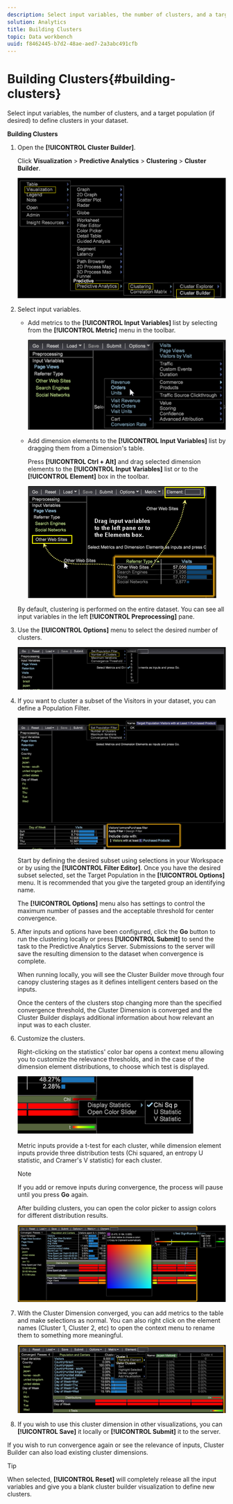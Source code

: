 ```yaml
---
description: Select input variables, the number of clusters, and a target population (if desired) to define clusters in your dataset.
solution: Analytics
title: Building Clusters
topic: Data workbench
uuid: f8462445-b7d2-48ae-aed7-2a3abc491cfb
---
```


# Building Clusters{#building-clusters}

Select input variables, the number of clusters, and a target population (if desired) to define clusters in your dataset.

 **Building Clusters**

1. Open the **[!UICONTROL Cluster Builder]**.

   Click **Visualization** > **Predictive Analytics** > **Clustering** > **Cluster Builder**. 

   ![](assets/cluster-builder-step1.png)

1. Select input variables.

    * Add metrics to the **[!UICONTROL Input Variables]** list by selecting from the **[!UICONTROL Metric]** menu in the toolbar.

      ![](assets/cluster_metric_select.png)

    * Add dimension elements to the **[!UICONTROL Input Variables]** list by dragging them from a Dimension's table.

      Press **[!UICONTROL Ctrl + Alt]** and drag selected dimension elements to the **[!UICONTROL Input Variables]** list or to the **[!UICONTROL Element]** box in the toolbar.

      ![](assets/cluster_dim_select.png)

   By default, clustering is performed on the entire dataset. You can see all input variables in the left **[!UICONTROL Preprocessing]** pane. 
1. Use the **[!UICONTROL Options]** menu to select the desired number of clusters.

   ![](assets/build_cluster_2.png)

1. If you want to cluster a subset of the Visitors in your dataset, you can define a Population Filter.

   ![](assets/build_cluster_3.png)

   Start by defining the desired subset using selections in your Workspace or by using the **[!UICONTROL Filter Editor]**. Once you have the desired subset selected, set the Target Population in the **[!UICONTROL Options]** menu. It is recommended that you give the targeted group an identifying name.

   The **[!UICONTROL Options]** menu also has settings to control the maximum number of passes and the acceptable threshold for center convergence. 

1. After inputs and options have been configured, click the **Go** button to run the clustering locally or press **[!UICONTROL Submit]** to send the task to the Predictive Analytics Server. Submissions to the server will save the resulting dimension to the dataset when convergence is complete.

   When running locally, you will see the Cluster Builder move through four canopy clustering stages as it defines intelligent centers based on the inputs.

   Once the centers of the clusters stop changing more than the specified convergence threshold, the Cluster Dimension is converged and the Cluster Builder displays additional information about how relevant an input was to each cluster. 

1. Customize the clusters.

   Right-clicking on the statistics' color bar opens a context menu allowing you to customize the relevance thresholds, and in the case of the dimension element distributions, to choose which test is displayed.

   ![](assets/build_cluster_7.png)

   Metric inputs provide a t-test for each cluster, while dimension element inputs provide three distribution tests (Chi squared, an entropy U statistic, and Cramer's V statistic) for each cluster.

   >[!NOTE]
   >
   >If you add or remove inputs during convergence, the process will pause until you press **Go** again.

   After building clusters, you can open the color picker to assign colors for different distribution results.

   ![](assets/build_cluster_5.png)

1. With the Cluster Dimension converged, you can add metrics to the table and make selections as normal. You can also right click on the element names (Cluster 1, Cluster 2, etc) to open the context menu to rename them to something more meaningful.

   ![](assets/build_cluster_6.png)

1. If you wish to use this cluster dimension in other visualizations, you can **[!UICONTROL Save]** it locally or **[!UICONTROL Submit]** it to the server.

If you wish to run convergence again or see the relevance of inputs, Cluster Builder can also load existing cluster dimensions.

>[!TIP]
>
>When selected, **[!UICONTROL Reset]** will completely release all the input variables and give you a blank cluster builder visualization to define new clusters.

